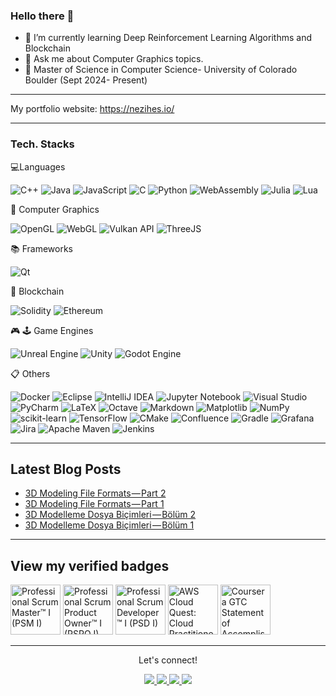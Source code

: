 ### Hello there 👋

- 🔭  I’m currently learning Deep Reinforcement Learning Algorithms and Blockchain
- 💬 Ask me about Computer Graphics topics.
- 🏫 Master of Science in Computer Science- University of Colorado Boulder (Sept 2024- Present)
  
---

My portfolio website: https://nezihes.io/


---

<h3>Tech. Stacks</h3>
<p>💻Languages</p>
<p> 
  <img alt="C++" src="https://img.shields.io/badge/c++-%2300599C.svg?style=for-the-badge&logo=c%2B%2B&logoColor=white" />
  <img alt="Java" src="https://img.shields.io/badge/java-%23ED8B00.svg?style=for-the-badge&logo=java&logoColor=white" />
  <img alt="JavaScript" src="https://img.shields.io/badge/JavaScript-F7DF1E?style=for-the-badge&logo=javascript&logoColor=black" />
  <img alt="C" src="https://img.shields.io/badge/c-%2300599C.svg?style=for-the-badge&logo=c&logoColor=white)" />
  <img alt="Python" src="https://img.shields.io/badge/python-3670A0?style=for-the-badge&logo=python&logoColor=ffdd54" />
  <img alt="WebAssembly" src="https://img.shields.io/badge/webassembly-%23654FF0.svg?&style=for-the-badge&logo=webassembly&logoColor=white" />
  <img alt="Julia" src="https://img.shields.io/badge/-Julia-9558B2?style=for-the-badge&logo=julia&logoColor=white" />
  <img alt="Lua" src="https://img.shields.io/badge/lua-%232C2D72.svg?style=for-the-badge&logo=lua&logoColor=white" />
</p>

<p>🎨 Computer Graphics </p>
<p>
  <img alt="OpenGL" src="https://img.shields.io/badge/OpenGL-%23FFFFFF.svg?style=for-the-badge&logo=opengl" />
  <img alt="WebGL" src="https://img.shields.io/badge/WebGL-990000?logo=webgl&logoColor=white&style=for-the-badge" />
  <img alt="Vulkan API" src="https://img.shields.io/badge/vulkan-%23AC162C.svg?&style=for-the-badge&logo=vulkan&logoColor=white" />
  <img alt="ThreeJS" src="https://img.shields.io/badge/threejs-black?style=for-the-badge&logo=three.js&logoColor=white" />

</p>

<p>📚 Frameworks </p>
<p> 
  <img alt="Qt" src="https://img.shields.io/badge/Qt-%23217346.svg?style=for-the-badge&logo=Qt&logoColor=white" />

</p>


<p>🔗 Blockchain</p>
<p>
  <img alt="Solidity" src="https://img.shields.io/badge/Solidity-%23363636.svg?style=for-the-badge&logo=solidity&logoColor=white" />
  <img alt="Ethereum" src="https://img.shields.io/badge/Ethereum-3C3C3D?style=for-the-badge&logo=Ethereum&logoColor=white" />

</p>

<p> 🎮 🕹️ Game Engines</p>
<p>
  <img alt="Unreal Engine" src="https://img.shields.io/badge/unrealengine-%23313131.svg?style=for-the-badge&logo=unrealengine&logoColor=white" />
  <img alt="Unity" src="https://img.shields.io/badge/unity-%23000000.svg?&style=for-the-badge&logo=unity&logoColor=white" />
  <img alt="Godot Engine" src="https://img.shields.io/badge/godot%20engine-%23478CBF.svg?&style=for-the-badge&logo=godot%20engine&logoColor=white" />
</p>

<p>📋 Others</p>
<p>
  <img alt="Docker" src="https://img.shields.io/badge/docker-%230db7ed.svg?style=for-the-badge&logo=docker&logoColor=white" />
  <img alt="Eclipse" src="https://img.shields.io/badge/Eclipse-FE7A16.svg?style=for-the-badge&logo=Eclipse&logoColor=white" />
  <img alt="IntelliJ IDEA" src="https://img.shields.io/badge/IntelliJIDEA-000000.svg?style=for-the-badge&logo=intellij-idea&logoColor=white" />
  <img alt="Jupyter Notebook" src="https://img.shields.io/badge/jupyter-%23FA0F00.svg?style=for-the-badge&logo=jupyter&logoColor=white" />
  <img alt="Visual Studio" src="https://img.shields.io/badge/Visual%20Studio-5C2D91.svg?style=for-the-badge&logo=visual-studio&logoColor=white" />
  <img alt="PyCharm" src="https://img.shields.io/badge/pycharm-143?style=for-the-badge&logo=pycharm&logoColor=black&color=black&labelColor=green" />
  <img alt="LaTeX" src="https://img.shields.io/badge/latex-%23008080.svg?style=for-the-badge&logo=latex&logoColor=white" />
  <img alt="Octave" src="https://img.shields.io/badge/OCTAVE-darkblue?style=for-the-badge&logo=octave&logoColor=fcd683" />
  <img alt="Markdown" src="https://img.shields.io/badge/markdown-%23000000.svg?&style=for-the-badge&logo=markdown&logoColor=white" />
  <img alt="Matplotlib" src="https://img.shields.io/badge/Matplotlib-%23ffffff.svg?style=for-the-badge&logo=Matplotlib&logoColor=black" />
  <img alt="NumPy" src="https://img.shields.io/badge/numpy-%23013243.svg?style=for-the-badge&logo=numpy&logoColor=white" />
  <img alt="scikit-learn" src="https://img.shields.io/badge/scikit--learn-%23F7931E.svg?style=for-the-badge&logo=scikit-learn&logoColor=white" />
  <img alt="TensorFlow" src="https://img.shields.io/badge/TensorFlow-%23FF6F00.svg?style=for-the-badge&logo=TensorFlow&logoColor=white" />
  <img alt="CMake" src="https://img.shields.io/badge/CMake-%23008FBA.svg?style=for-the-badge&logo=cmake&logoColor=white" />
  <img alt="Confluence" src="https://img.shields.io/badge/confluence-%23172BF4.svg?style=for-the-badge&logo=confluence&logoColor=white" />
  <img alt="Gradle" src="https://img.shields.io/badge/Gradle-02303A.svg?style=for-the-badge&logo=Gradle&logoColor=white" />
  <img alt="Grafana" src="https://img.shields.io/badge/grafana-%23F46800.svg?style=for-the-badge&logo=grafana&logoColor=white" />
  <img alt="Jira" src="https://img.shields.io/badge/jira-%230A0FFF.svg?style=for-the-badge&logo=jira&logoColor=white" />
  <img alt="Apache Maven" src="https://img.shields.io/badge/Apache%20Maven-C71A36?style=for-the-badge&logo=Apache%20Maven&logoColor=white" /> 
  <img alt="Jenkins" src="https://img.shields.io/badge/jenkins-%232C5263.svg?style=for-the-badge&logo=jenkins&logoColor=white" /> 
</p>

---
## Latest Blog Posts
<!-- BLOG-POST-LIST:START -->
- [3D Modeling File Formats — Part 2](https://medium.com/@nezihe.sozen/3d-modeling-file-formats-part-2-8b7db9c79d8d?source=rss-ada6cfc68027------2)
- [3D Modeling File Formats — Part 1](https://medium.com/@nezihe.sozen/3d-modeling-file-formats-part-1-aa496217a9f6?source=rss-ada6cfc68027------2)
- [3D Modelleme Dosya Biçimleri — Bölüm 2](https://medium.com/@nezihe.sozen/3d-modelleme-dosya-bi%C3%A7imleri-b%C3%B6l%C3%BCm-2-301e14e3dab9?source=rss-ada6cfc68027------2)
- [3D Modelleme Dosya Biçimleri — Bölüm 1](https://medium.com/@nezihe.sozen/3d-modelleme-dosya-bi%C3%A7imleri-b%C3%B6l%C3%BCm-1-d71b80266c73?source=rss-ada6cfc68027------2)
<!-- BLOG-POST-LIST:END -->

---
## View my verified badges
<!--START_SECTION:badges-->
<a href="https://www.credly.com/badges/61fb2815-1b59-46e6-9b3c-d044e7f45b75" title="Professional Scrum Master™ I (PSM I)"><img src="https://images.credly.com/size/80x80/images/a2790314-008a-4c3d-9553-f5e84eb359ba/image.png" alt="Professional Scrum Master™ I (PSM I)" width="80" height="80"></a>
<a href="https://www.credly.com/badges/83517aad-a6ce-4231-8313-f5a5c737f1c0" title="Professional Scrum Product Owner™ I (PSPO I)"><img src="https://images.credly.com/size/80x80/images/591762c5-fae7-49c6-b326-e1756979928d/image.png" alt="Professional Scrum Product Owner™ I (PSPO I)" width="80" height="80"></a>
<a href="https://www.credly.com/badges/c810c461-4821-4faf-bc71-8734a1219405" title="Professional Scrum Developer™ I (PSD I)"><img src="https://images.credly.com/size/80x80/images/d2298e82-b671-434a-876b-21a0ebc3af0e/image.png" alt="Professional Scrum Developer™ I (PSD I)" width="80" height="80"></a>
<a href="https://www.credly.com/badges/0a7c9129-d4b1-4f6b-97f9-91a15bddb01c" title="AWS Cloud Quest: Cloud Practitioner - Training Badge"><img src="https://images.credly.com/size/80x80/images/30816e43-2550-4e1c-be22-3f03c5573bb9/blob" alt="AWS Cloud Quest: Cloud Practitioner - Training Badge" width="80" height="80"></a>
<a href="https://www.credly.com/badges/295d8a85-ee73-4a86-8a4c-a8d9b204b74e" title="Coursera GTC Statement of Accomplishment"><img src="https://images.credly.com/size/80x80/images/86bd5014-111c-4693-a1e1-43749c847cbd/83305.png" alt="Coursera GTC Statement of Accomplishment" width="80" height="80"></a>
<!--END_SECTION:badges-->


---

<div align="center">

<p align="center">Let's connect!</p>

<a href="https://www.linkedin.com/in/nezihesozen/">
    <img src="https://img.shields.io/badge/linkedin-%230077B5.svg?&style=for-the-badge&logo=linkedin&logoColor=white" />
</a> 
<a href= "https://medium.com/@nezihe.sozen">
    <img src="https://img.shields.io/badge/Medium-12100E?style=for-the-badge&logo=medium&logoColor=white"/ >
</a>

<a href= "https://www.kaggle.com/nezihesozen">
    <img src="https://img.shields.io/badge/Kaggle-035a7d?style=for-the-badge&logo=kaggle&logoColor=white"/ >
</a>

<a href= "https://www.goodreads.com/user/show/65216795-nezihe-s-zen">
    <img src="https://img.shields.io/badge/Goodreads-F3F1EA?style=for-the-badge&logo=goodreads&logoColor=372213"/ >
</a>

</div>
  

<!--
**NeziheSozen/nezihesozen** is a ✨ _special_ ✨ repository because its `README.md` (this file) appears on your GitHub profile.

Here are some ideas to get you started:



- 👯 I’m looking to collaborate on ...
- 🤔 I’m looking for help with ...

- 📫 How to reach me: ...
- 😄 Pronouns: ...
- ⚡ Fun fact: ...
-->
